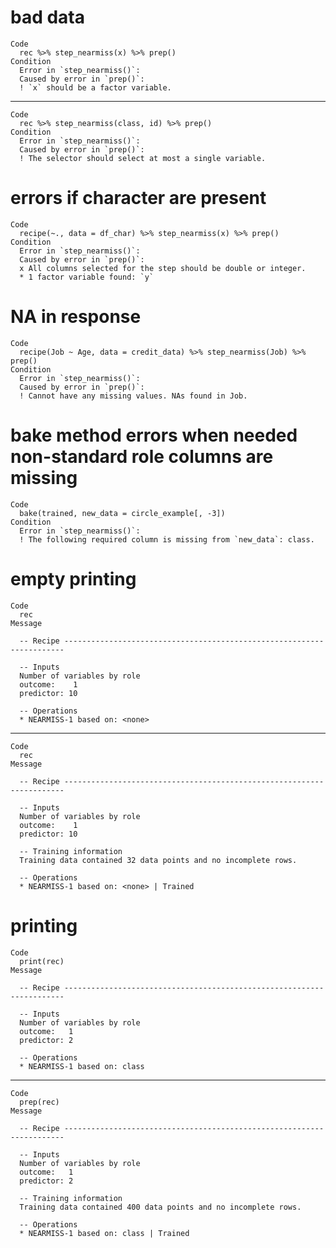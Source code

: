 # bad data

    Code
      rec %>% step_nearmiss(x) %>% prep()
    Condition
      Error in `step_nearmiss()`:
      Caused by error in `prep()`:
      ! `x` should be a factor variable.

---

    Code
      rec %>% step_nearmiss(class, id) %>% prep()
    Condition
      Error in `step_nearmiss()`:
      Caused by error in `prep()`:
      ! The selector should select at most a single variable.

# errors if character are present

    Code
      recipe(~., data = df_char) %>% step_nearmiss(x) %>% prep()
    Condition
      Error in `step_nearmiss()`:
      Caused by error in `prep()`:
      x All columns selected for the step should be double or integer.
      * 1 factor variable found: `y`

# NA in response

    Code
      recipe(Job ~ Age, data = credit_data) %>% step_nearmiss(Job) %>% prep()
    Condition
      Error in `step_nearmiss()`:
      Caused by error in `prep()`:
      ! Cannot have any missing values. NAs found in Job.

# bake method errors when needed non-standard role columns are missing

    Code
      bake(trained, new_data = circle_example[, -3])
    Condition
      Error in `step_nearmiss()`:
      ! The following required column is missing from `new_data`: class.

# empty printing

    Code
      rec
    Message
      
      -- Recipe ----------------------------------------------------------------------
      
      -- Inputs 
      Number of variables by role
      outcome:    1
      predictor: 10
      
      -- Operations 
      * NEARMISS-1 based on: <none>

---

    Code
      rec
    Message
      
      -- Recipe ----------------------------------------------------------------------
      
      -- Inputs 
      Number of variables by role
      outcome:    1
      predictor: 10
      
      -- Training information 
      Training data contained 32 data points and no incomplete rows.
      
      -- Operations 
      * NEARMISS-1 based on: <none> | Trained

# printing

    Code
      print(rec)
    Message
      
      -- Recipe ----------------------------------------------------------------------
      
      -- Inputs 
      Number of variables by role
      outcome:   1
      predictor: 2
      
      -- Operations 
      * NEARMISS-1 based on: class

---

    Code
      prep(rec)
    Message
      
      -- Recipe ----------------------------------------------------------------------
      
      -- Inputs 
      Number of variables by role
      outcome:   1
      predictor: 2
      
      -- Training information 
      Training data contained 400 data points and no incomplete rows.
      
      -- Operations 
      * NEARMISS-1 based on: class | Trained

